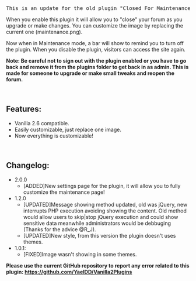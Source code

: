 <pre>
This is an update for the old plugin "Closed For Maintenance"(https://open.vanillaforums.com/addon/maintenance-plugin) made by Adrian Speyer (http://adrianspeyer.com/).
</pre>
<p>When you enable this plugin it will allow you to "close" your forum as you upgrade or make changes. You can customize the image by replacing the current one (maintenance.png).</p>
<p>Now when in Maintenance mode, a bar will show to remind you to turn off the plugin. When you disable the plugin, visitors can access the site again.</p>
<p><b>Note: Be careful not to sign out with the plugin enabled or you have to go back and remove it from the plugins folder to get back in as admin. This is made for someone to upgrade or make small tweaks and reopen the forum.</b></p>
<br />
<h2>Features:</h2>
<ul>
<li>Vanilla 2.6 compatible.</li>
<li>Easily customizable, just replace one image.</li>
<li>Now everything is customizable!</li>
</ul>

<br />

<h2>Changelog:</h2>
<ul>
	<li>2.0.0
		<ul>
			<li>[ADDED]New settings page for the plugin, it will allow you to fully customize the maintenance page!</li>
		</ul>
	</li>
	<li>1.2.0
		<ul>
			<li>[UPDATED]Message showing method updated, old was jQuery, new interrupts PHP execution avoiding showing the content. Old method would allow users to skip|stop jQuery execution and could show sensitive data meanwhile administrators would be debbuging (Thanks for the advice @R_J).</li>
			<li>[UPDATED]New style, from this version the plugin doesn't uses themes.</li>
		</ul>
	</li>
	<li>1.0.1:
		<ul>
			<li>[FIXED]Image wasn't showing in some themes.</li>
		</ul>
	</li>
</ul>

<b>Please use the current GitHub repository to report any error related to this plugin: https://github.com/YaelDD/Vanilla2Plugins</b>
